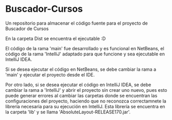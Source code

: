 # Buscador-Cursos
Un repositorio para almacenar el código fuente para el proyecto de Buscador de Cursos

En la carpeta Dist se encuentra el ejecutable :D

El código de la rama 'main' fue desarrollado y es funcional en NetBeans, el código de la rama 'IntelliJ' adaptado para que funcione y sea ejecutable en IntelliJ IDEA.

Si se desea ejecutar el código en NetBeans, se debe cambiar la rama a 'main' y ejecutar el proyecto desde el IDE.

Por otro lado, si se desea ejecutar el código en IntelliJ IDEA, se debe cambiar la rama a 'IntelliJ' y abrir el proyecto sin crear uno nuevo, pues esto puede generar errores al cambiar las carpetas donde se encuentran las configuraciones del proyecto,
haciendo que no reconozca correctamnete la librería necesaria para su ejecución en IntelliJ.
Esta librería se encuentra en la carpeta 'lib' y se llama 'AbsoluteLayout-RELEASE170.jar'.
